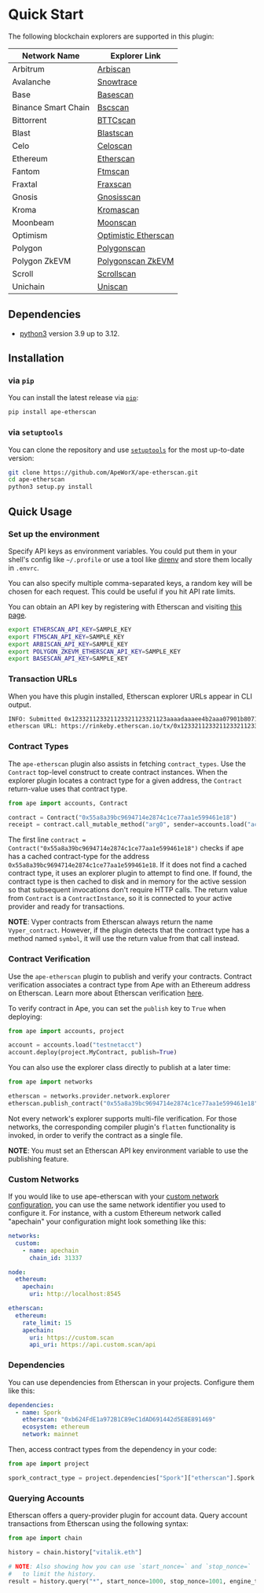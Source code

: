 # Quick Start

The following blockchain explorers are supported in this plugin:

| Network Name        | Explorer Link                                           |
| ------------------- | ------------------------------------------------------- |
| Arbitrum            | [Arbiscan](https://arbiscan.io)                         |
| Avalanche           | [Snowtrace](https://snowtrace.io)                       |
| Base                | [Basescan](https://basescan.org)                        |
| Binance Smart Chain | [Bscscan](https://bscscan.com)                          |
| Bittorrent          | [BTTCscan](https://bttcscan.com)                        |
| Blast               | [Blastscan](https://blastscan.io)                       |
| Celo                | [Celoscan](https://celoscan.com)                        |
| Ethereum            | [Etherscan](https://etherscan.io/)                      |
| Fantom              | [Ftmscan](https://ftmscan.com)                          |
| Fraxtal             | [Fraxscan](https://fraxscan.com)                        |
| Gnosis              | [Gnosisscan](https://gnosisscan.io)                     |
| Kroma               | [Kromascan](https://kromascan.com)                      |
| Moonbeam            | [Moonscan](https://moonscan.io)                         |
| Optimism            | [Optimistic Etherscan](https://optimistic.etherscan.io) |
| Polygon             | [Polygonscan](https://polygonscan.com)                  |
| Polygon ZkEVM       | [Polygonscan ZkEVM](https://zkevm.polygonscan.com)      |
| Scroll              | [Scrollscan](https://scrollscan.com)                    |
| Unichain            | [Uniscan](https://sepolia.uniscan.xyz)                  |

## Dependencies

- [python3](https://www.python.org/downloads) version 3.9 up to 3.12.

## Installation

### via `pip`

You can install the latest release via [`pip`](https://pypi.org/project/pip/):

```bash
pip install ape-etherscan
```

### via `setuptools`

You can clone the repository and use [`setuptools`](https://github.com/pypa/setuptools) for the most up-to-date version:

```bash
git clone https://github.com/ApeWorX/ape-etherscan.git
cd ape-etherscan
python3 setup.py install
```

## Quick Usage

### Set up the environment

Specify API keys as environment variables. You could put them in your shell's config like `~/.profile`
or use a tool like [direnv](https://direnv.net/) and store them locally in `.envrc`.

You can also specify multiple comma-separated keys, a random key will be chosen for each request.
This could be useful if you hit API rate limits.

You can obtain an API key by registering with Etherscan and visiting [this page](https://etherscan.io/myapikey).

```bash
export ETHERSCAN_API_KEY=SAMPLE_KEY
export FTMSCAN_API_KEY=SAMPLE_KEY
export ARBISCAN_API_KEY=SAMPLE_KEY
export POLYGON_ZKEVM_ETHERSCAN_API_KEY=SAMPLE_KEY
export BASESCAN_API_KEY=SAMPLE_KEY
```

### Transaction URLs

When you have this plugin installed, Etherscan explorer URLs appear in CLI output.

```bash
INFO: Submitted 0x123321123321123321123321123aaaadaaaee4b2aaa07901b80716cc357a9646
etherscan URL: https://rinkeby.etherscan.io/tx/0x123321123321123321123321123aaaadaaaee4b2aaa07901b80716cc357a9646
```

### Contract Types

The `ape-etherscan` plugin also assists in fetching `contract_types`.
Use the `Contract` top-level construct to create contract instances.
When the explorer plugin locates a contract type for a given address, the `Contract` return-value uses that contract type.

```python
from ape import accounts, Contract

contract = Contract("0x55a8a39bc9694714e2874c1ce77aa1e599461e18")
receipt = contract.call_mutable_method("arg0", sender=accounts.load("acct"))
```

The first line `contract = Contract("0x55a8a39bc9694714e2874c1ce77aa1e599461e18")` checks if ape has a cached contract-type for the address `0x55a8a39bc9694714e2874c1ce77aa1e599461e18`.
If it does not find a cached contract type, it uses an explorer plugin to attempt to find one.
If found, the contract type is then cached to disk and in memory for the active session so that subsequent invocations don't require HTTP calls.
The return value from `Contract` is a `ContractInstance`, so it is connected to your active provider and ready for transactions.

**NOTE**: Vyper contracts from Etherscan always return the name `Vyper_contract`.
However, if the plugin detects that the contract type has a method named `symbol`, it will use the return value from that call instead.

### Contract Verification

Use the `ape-etherscan` plugin to publish and verify your contracts.
Contract verification associates a contract type from Ape with an Ethereum address on Etherscan.
Learn more about Etherscan verification [here](https://info.etherscan.com/types-of-contract-verification/).

To verify contract in Ape, you can set the `publish` key to `True` when deploying:

```python
from ape import accounts, project

account = accounts.load("testnetacct")
account.deploy(project.MyContract, publish=True)
```

You can also use the explorer class directly to publish at a later time:

```python
from ape import networks

etherscan = networks.provider.network.explorer
etherscan.publish_contract("0x55a8a39bc9694714e2874c1ce77aa1e599461e18")
```

Not every network's explorer supports multi-file verification.
For those networks, the corresponding compiler plugin's `flatten` functionality is invoked, in order to verify the contract as a single file.

**NOTE**: You must set an Etherscan API key environment variable to use the publishing feature.

### Custom Networks

If you would like to use ape-etherscan with your [custom network configuration](https://docs.apeworx.io/ape/stable/userguides/networks.html#custom-network-connection), you can use the same network identifier you used to configure it.
For instance, with a custom Ethereum network called "apechain" your configuration might look something like this:

```yaml
networks:
  custom:
    - name: apechain
      chain_id: 31337

node:
  ethereum:
    apechain:
      uri: http://localhost:8545

etherscan:
  ethereum:
    rate_limit: 15
    apechain:
      uri: https://custom.scan
      api_uri: https://api.custom.scan/api
```

### Dependencies

You can use dependencies from Etherscan in your projects.
Configure them like this:

```yaml
dependencies:
  - name: Spork
    etherscan: "0xb624FdE1a972B1C89eC1dAD691442d5E8E891469"
    ecosystem: ethereum
    network: mainnet
```

Then, access contract types from the dependency in your code:

```python
from ape import project

spork_contract_type = project.dependencies["Spork"]["etherscan"].Spork
```

### Querying Accounts

Etherscan offers a query-provider plugin for account data.
Query account transactions from Etherscan using the following syntax:

```python
from ape import chain

history = chain.history["vitalik.eth"]

# NOTE: Also showing how you can use `start_nonce=` and `stop_nonce=`
#   to limit the history.
result = history.query("*", start_nonce=1000, stop_nonce=1001, engine_to_use="etherscan")
```

